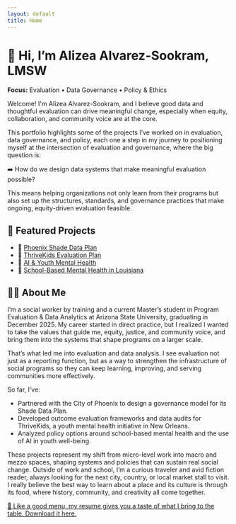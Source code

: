 ```yaml
---
layout: default
title: Home
---
```


# 👋 Hi, I’m Alizea Alvarez-Sookram, LMSW

**Focus:** Evaluation • Data Governance • Policy & Ethics  

Welcome! I'm Alizea Alvarez-Sookram, and I believe good data and thoughtful evaluation can drive meaningful change, especially when equity, collaboration, and community voice are at the core.  

This portfolio highlights some of the projects I’ve worked on in evaluation, data governance, and policy, each one a step in my journey to positioning myself at the intersection of evaluation and governance, where the big question is:

➡️ How do we design data systems that make meaningful evaluation possible?

This means helping organizations not only learn from their programs but also set up the structures, standards, and governance practices that make ongoing, equity-driven evaluation feasible.

## 🌟 Featured Projects
- 🌳 [Phoenix Shade Data Plan](projects/phoenix-shade-plan/)  
- 🌱 [ThriveKids Evaluation Plan](projects/thrivekids-eval-plan/)  
- 🤖 [AI & Youth Mental Health](projects/policy-memo-ai-mental-health/)  
- 📝 [School-Based Mental Health in Louisiana](projects/policy-memo-sbmh-louisiana/)  

## 👩‍💻 About Me
I’m a social worker by training and a current Master’s student in Program Evaluation & Data Analytics at Arizona State University, graduating in December 2025. My career started in direct practice, but I realized I wanted to take the values that guide me, equity, justice, and community voice, and bring them into the systems that shape programs on a larger scale.  

That’s what led me into evaluation and data analysis. I see evaluation not just as a reporting function, but as a way to strengthen the infrastructure of social programs so they can keep learning, improving, and serving communities more effectively.  

So far, I’ve:  
- Partnered with the City of Phoenix to design a governance model for its Shade Data Plan.  
- Developed outcome evaluation frameworks and data audits for ThriveKids, a youth mental health initiative in New Orleans.  
- Analyzed policy options around school-based mental health and the use of AI in youth well-being.  

These projects represent my shift from micro-level work into macro and mezzo spaces, shaping systems and policies that can sustain real social change. Outside of work and school, I’m a curious traveler and avid fiction reader, always looking for the next city, country, or local market stall to visit. I really believe the best way to learn about a place and its culture is through its food, where history, community, and creativity all come together.

[🍴 Like a good menu, my resume gives you a taste of what I bring to the table. Download it here.](Alvarez-Sookram-Alizea-Resume.pdf)

